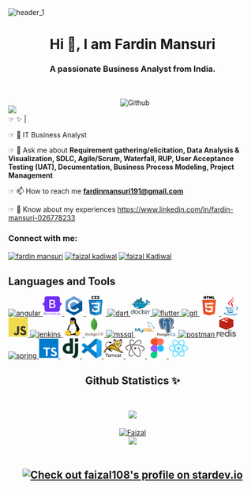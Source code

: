 <img width="1000" alt="header_1" src="https://user-images.githubusercontent.com/69046031/181695572-d47ed99f-25a8-474d-87ef-48e000750a5e.png">

<h1 align="center">Hi 👋, I am Fardin Mansuri</h1> 
<h3 align="center">A passionate Business Analyst from India.</h3><br><br>

<img width="55%" align="right" alt="Github" src="https://raw.githubusercontent.com/onimur/.github/master/.resources/git-header.svg" />

![](https://komarev.com/ghpvc/?username=faizal108&color=dc143c)
<br>
☞ ✨   | 

☞ 🐼 IT Business Analyst

☞ 💬 Ask me about **Requirement gathering/elicitation, Data Analysis & Visualization, SDLC, Agile/Scrum, Waterfall, RUP, User Acceptance Testing (UAT), Documentation, Business Process Modeling, Project Management**

☞ 📫 How to reach me **fardinmansuri191@gmail.com**

☞ 📄 Know about my experiences https://www.linkedin.com/in/fardin-mansuri-026778233
<br>

<h3 align="left">Connect with me:</h3>
<p align="left">
<a href="https://twitter.com/FaizalKadiwal1" target="blank"><img align="center" src="https://raw.githubusercontent.com/rahuldkjain/github-profile-readme-generator/master/src/images/icons/Social/twitter.svg" alt="fardin mansuri" height="30" width="40" /></a>
<a href="https://www.linkedin.com/in/faizal-kadiwal-026778233" target="blank"><img align="center" src="https://raw.githubusercontent.com/rahuldkjain/github-profile-readme-generator/master/src/images/icons/Social/linked-in-alt.svg" alt="faizal kadiwal" height="30" width="40" /></a>
 <a href="https://www.hackerrank.com/faizalkadiwal108" target="blank"><img align="center" src="https://raw.githubusercontent.com/rahuldkjain/github-profile-readme-generator/master/src/images/icons/Social/hackerrank.svg" alt="faizal Kadiwal" height="30" width="40" /></a>
</p>


## Languages and Tools
<p align="left"> <a href="https://angular.io" target="_blank" rel="noreferrer"> <img src="https://angular.io/assets/images/logos/angular/angular.svg" alt="angular" width="40" height="40"/> </a> 
 <a href="https://getbootstrap.com" target="_blank" rel="noreferrer"> <img src="https://raw.githubusercontent.com/devicons/devicon/master/icons/bootstrap/bootstrap-plain-wordmark.svg" alt="bootstrap" width="40" height="40"/> </a> 
 <a href="https://www.cprogramming.com/" target="_blank" rel="noreferrer"> <img src="https://raw.githubusercontent.com/devicons/devicon/master/icons/c/c-original.svg" alt="c" width="40" height="40"/> </a> 
 <a href="https://www.w3schools.com/css/" target="_blank" rel="noreferrer"> <img src="https://raw.githubusercontent.com/devicons/devicon/master/icons/css3/css3-original-wordmark.svg" alt="css3" width="40" height="40"/> </a> 
 <a href="https://dart.dev" target="_blank" rel="noreferrer"> <img src="https://www.vectorlogo.zone/logos/dartlang/dartlang-icon.svg" alt="dart" width="40" height="40"/> </a> 
 <a href="https://www.docker.com/" target="_blank" rel="noreferrer"> <img src="https://raw.githubusercontent.com/devicons/devicon/master/icons/docker/docker-original-wordmark.svg" alt="docker" width="40" height="40"/> </a>
 <a href="https://flutter.dev" target="_blank" rel="noreferrer"> <img src="https://www.vectorlogo.zone/logos/flutterio/flutterio-icon.svg" alt="flutter" width="40" height="40"/> </a> 
 <a href="https://git-scm.com/" target="_blank" rel="noreferrer"> <img src="https://www.vectorlogo.zone/logos/git-scm/git-scm-icon.svg" alt="git" width="40" height="40"/> </a> 
 <a href="https://www.w3.org/html/" target="_blank" rel="noreferrer"> <img src="https://raw.githubusercontent.com/devicons/devicon/master/icons/html5/html5-original-wordmark.svg" alt="html5" width="40" height="40"/> </a> 
 <a href="https://www.java.com" target="_blank" rel="noreferrer"> <img src="https://raw.githubusercontent.com/devicons/devicon/master/icons/java/java-original.svg" alt="java" width="40" height="40"/> </a> 
 <a href="https://developer.mozilla.org/en-US/docs/Web/JavaScript" target="_blank" rel="noreferrer"> <img src="https://raw.githubusercontent.com/devicons/devicon/master/icons/javascript/javascript-original.svg" alt="javascript" width="40" height="40"/> </a> 
 <a href="https://www.jenkins.io" target="_blank" rel="noreferrer"> <img src="https://www.vectorlogo.zone/logos/jenkins/jenkins-icon.svg" alt="jenkins" width="40" height="40"/> </a> 
 <a href="https://www.linux.org/" target="_blank" rel="noreferrer"> <img src="https://raw.githubusercontent.com/devicons/devicon/master/icons/linux/linux-original.svg" alt="linux" width="40" height="40"/> </a> 
 <a href="https://www.mongodb.com/" target="_blank" rel="noreferrer"> <img src="https://raw.githubusercontent.com/devicons/devicon/master/icons/mongodb/mongodb-original-wordmark.svg" alt="mongodb" width="40" height="40"/> </a>
 <a href="https://www.microsoft.com/en-us/sql-server" target="_blank" rel="noreferrer"> <img src="https://www.svgrepo.com/show/303229/microsoft-sql-server-logo.svg" alt="mssql" width="40" height="40"/> </a> 
 <a href="https://www.mysql.com/" target="_blank" rel="noreferrer"> <img src="https://raw.githubusercontent.com/devicons/devicon/master/icons/mysql/mysql-original-wordmark.svg" alt="mysql" width="40" height="40"/> </a> 
 <a href="https://www.postgresql.org" target="_blank" rel="noreferrer"> <img src="https://raw.githubusercontent.com/devicons/devicon/master/icons/postgresql/postgresql-original-wordmark.svg" alt="postgresql" width="40" height="40"/> </a>
 <a href="https://postman.com" target="_blank" rel="noreferrer"> <img src="https://www.vectorlogo.zone/logos/getpostman/getpostman-icon.svg" alt="postman" width="40" height="40"/> </a>
 <a href="https://redis.io" target="_blank" rel="noreferrer"> <img src="https://raw.githubusercontent.com/devicons/devicon/master/icons/redis/redis-original-wordmark.svg" alt="redis" width="40" height="40"/> </a> 
 <a href="https://spring.io/" target="_blank" rel="noreferrer"> <img src="https://www.vectorlogo.zone/logos/springio/springio-icon.svg" alt="spring" width="40" height="40"/> </a> 
 <a href="https://www.typescriptlang.org/" target="_blank" rel="noreferrer"> <img src="https://raw.githubusercontent.com/devicons/devicon/master/icons/typescript/typescript-original.svg" alt="typescript" width="40" height="40"/> </a> 
 <a href="https://www.typescriptlang.org/" target="_blank" rel="noreferrer"> <img src="https://github.com/devicons/devicon/blob/master/icons/django/django-plain.svg" alt="django" width="40" height="40"/> </a> 
  <a href="https://www.typescriptlang.org/" target="_blank" rel="noreferrer"> <img src="https://github.com/devicons/devicon/blob/master/icons/vscode/vscode-original.svg" alt="visualstudio" width="40" height="40"/> </a> 
   <a href="https://www.typescriptlang.org/" target="_blank" rel="noreferrer"> <img src="https://github.com/devicons/devicon/blob/master/icons/tomcat/tomcat-original-wordmark.svg" alt="tomcat" width="40" height="40"/> </a> 
  <a href="https://www.typescriptlang.org/" target="_blank" rel="noreferrer"> <img src="https://github.com/devicons/devicon/blob/master/icons/atom/atom-original.svg" alt="atom" width="40" height="40"/> </a> 
   <a href="https://www.typescriptlang.org/" target="_blank" rel="noreferrer"> <img src="https://github.com/devicons/devicon/blob/master/icons/figma/figma-original.svg" alt="figma" width="40" height="40"/> </a> 
  <a href="https://www.typescriptlang.org/" target="_blank" rel="noreferrer"> <img src="https://github.com/devicons/devicon/blob/master/icons/react/react-original.svg" alt="react" width="40" height="40"/> </a> 
</p>

    
<h2 align="center"><strong>Github Statistics ✨</h2></strong>
  <br>
    <p align='center'>
      <img src="https://github-widgetbox.vercel.app/api/profile?username=Fardin0719&data=followers,repositories,stars,commits&theme=radical"><br><br>
<!--       <img src="https://github-readme-streak-stats.herokuapp.com/?user=faizal108&theme=omni&ring=1EE2BF&fire=E25525&hide_border=true"><br><br> -->
      <a href="https://github.com/ryo-ma/github-profile-trophy"><img src="https://github-profile-trophy.vercel.app/?username=faizal108&theme=radical&column=5&margin-w=15&margin-h=15" alt="Faizal" /></a><br>
      <img src="https://github-profile-summary-cards.vercel.app/api/cards/profile-details?username=faizal108&hide=border&theme=tokyonight"><br><br>
    </p>

<h2 align="center"><a href="https://stardev.io/developers/faizal108"><img alt="Check out faizal108's profile on stardev.io" src="https://stardev.io/developers/faizal108/badge/languages/global.svg" /></a>
</h2>

